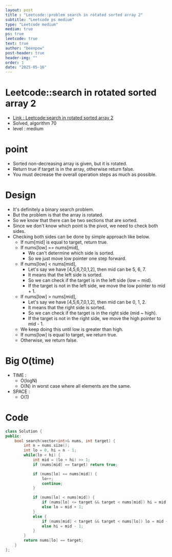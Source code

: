 ```yaml
---
layout: post
title : "Leetcode::problem search in rotated sorted array 2"
subtitle: "Leetcode ps medium"
type: "Leetcode medium"
medium: true
ps: true
leetcode: true
text: true
author: "beenpow"
post-header: true
header-img: ""
order: 1
date: "2025-05-16"
---
```


# Leetcode::search in rotated sorted array 2
- [Link : Leetcode:search in rotated sorted array 2](https://leetcode.com/problems/search-in-rotated-sorted-array-ii/?envType=company&envId=google&favoriteSlug=google-thirty-days)
- Solved, algorithm 70
- level : medium

# point
- Sorted non-decreasing array is given, but it is rotated.
- Return true if target is in the array, otherwise return false.
- You must decrease the overall operation steps as much as possible.

# Design
- It's definitely a binary search problem.
- But the problem is that the array is rotated.
- So we know that there can be two sections that are sorted.
- Since we don't know which point is the pivot, we need to check both sides.
- Checking both sides can be done by simple approach like below.
    - If num[mid] is equal to target, return true.
    - If nums[low] == nums[mid],
        - We can't determine which side is sorted.
        - So we just move low pointer one step forward.
    - If nums[low] < nums[mid],
        - Let's say we have [4,5,6,7,0,1,2], then mid can be 5, 6, 7.
        - It means that the left side is sorted.
        - So we can check if the target is in the left side (low ~ mid).
        - If the target is not in the left side, we move the low pointer to mid + 1.
    - If nums[low] > nums[mid],
        - Let's say we have [4,5,6,7,0,1,2], then mid can be 0, 1, 2.
        - It means that the right side is sorted.
        - So we can check if the target is in the right side (mid ~ high).
        - If the target is not in the right side, we move the high pointer to mid - 1.
    - We keep doing this until low is greater than high.
    - If nums[low] is equal to target, we return true.
    - Otherwise, we return false.

# Big O(time)

- TIME :
    - O(logN)
    - O(N) in worst case where all elements are the same.
- SPACE : 
    - O(1)
# Code

```cpp
class Solution {
public:
    bool search(vector<int>& nums, int target) {
        int n = nums.size();
        int lo = 0, hi = n - 1;
        while(lo < hi) {
            int mid = (lo + hi) >> 1;
            if (nums[mid] == target) return true;

            if (nums[lo] == nums[mid]) {
                lo++;
                continue;
            }

            if (nums[lo] < nums[mid]) {
                if (nums[lo] <= target && target < nums[mid]) hi = mid - 1;
                else lo = mid + 1;
            }
            else {
                if (nums[mid] < target && target < nums[lo]) lo = mid + 1;
                else hi = mid - 1;
            }
        }
        return nums[lo] == target;
    }
};
```